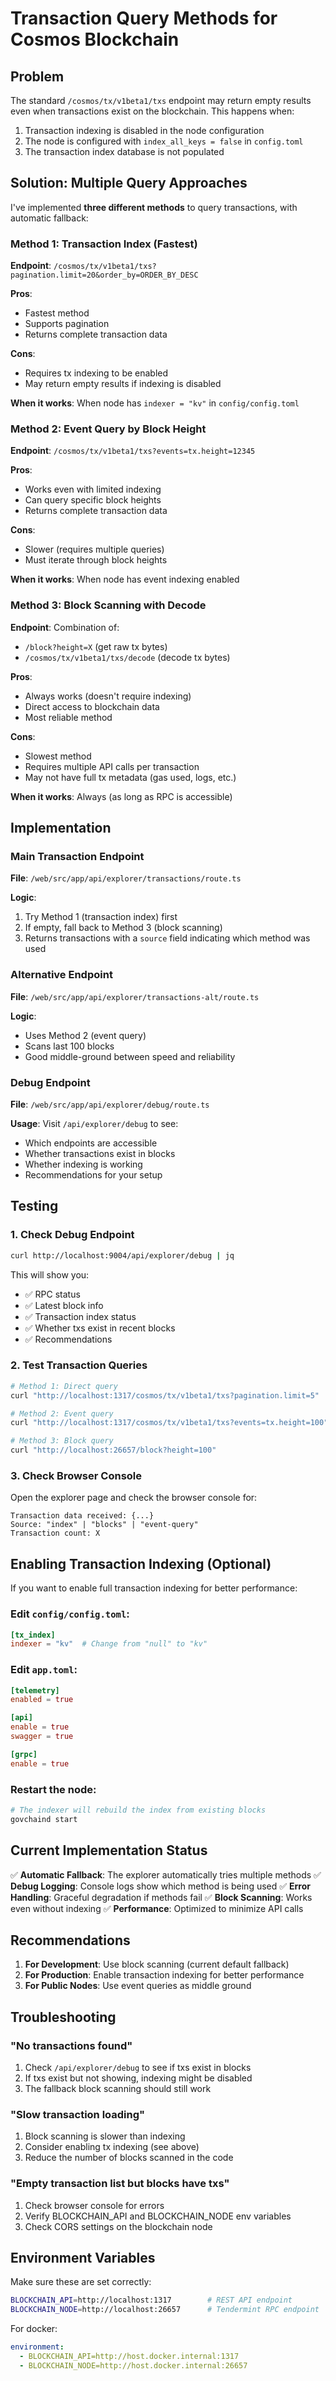 # Transaction Query Methods for Cosmos Blockchain

## Problem
The standard `/cosmos/tx/v1beta1/txs` endpoint may return empty results even when transactions exist on the blockchain. This happens when:
1. Transaction indexing is disabled in the node configuration
2. The node is configured with `index_all_keys = false` in `config.toml`
3. The transaction index database is not populated

## Solution: Multiple Query Approaches

I've implemented **three different methods** to query transactions, with automatic fallback:

### Method 1: Transaction Index (Fastest)
**Endpoint**: `/cosmos/tx/v1beta1/txs?pagination.limit=20&order_by=ORDER_BY_DESC`

**Pros**:
- Fastest method
- Supports pagination
- Returns complete transaction data

**Cons**:
- Requires tx indexing to be enabled
- May return empty results if indexing is disabled

**When it works**: When node has `indexer = "kv"` in `config/config.toml`

### Method 2: Event Query by Block Height
**Endpoint**: `/cosmos/tx/v1beta1/txs?events=tx.height=12345`

**Pros**:
- Works even with limited indexing
- Can query specific block heights
- Returns complete transaction data

**Cons**:
- Slower (requires multiple queries)
- Must iterate through block heights

**When it works**: When node has event indexing enabled

### Method 3: Block Scanning with Decode
**Endpoint**: Combination of:
- `/block?height=X` (get raw tx bytes)
- `/cosmos/tx/v1beta1/txs/decode` (decode tx bytes)

**Pros**:
- Always works (doesn't require indexing)
- Direct access to blockchain data
- Most reliable method

**Cons**:
- Slowest method
- Requires multiple API calls per transaction
- May not have full tx metadata (gas used, logs, etc.)

**When it works**: Always (as long as RPC is accessible)

## Implementation

### Main Transaction Endpoint
**File**: `/web/src/app/api/explorer/transactions/route.ts`

**Logic**:
1. Try Method 1 (transaction index) first
2. If empty, fall back to Method 3 (block scanning)
3. Returns transactions with a `source` field indicating which method was used

### Alternative Endpoint
**File**: `/web/src/app/api/explorer/transactions-alt/route.ts`

**Logic**:
- Uses Method 2 (event query)
- Scans last 100 blocks
- Good middle-ground between speed and reliability

### Debug Endpoint
**File**: `/web/src/app/api/explorer/debug/route.ts`

**Usage**: Visit `/api/explorer/debug` to see:
- Which endpoints are accessible
- Whether transactions exist in blocks
- Whether indexing is working
- Recommendations for your setup

## Testing

### 1. Check Debug Endpoint
```bash
curl http://localhost:9004/api/explorer/debug | jq
```

This will show you:
- ✅ RPC status
- ✅ Latest block info
- ✅ Transaction index status
- ✅ Whether txs exist in recent blocks
- ✅ Recommendations

### 2. Test Transaction Queries
```bash
# Method 1: Direct query
curl "http://localhost:1317/cosmos/tx/v1beta1/txs?pagination.limit=5"

# Method 2: Event query
curl "http://localhost:1317/cosmos/tx/v1beta1/txs?events=tx.height=100"

# Method 3: Block query
curl "http://localhost:26657/block?height=100"
```

### 3. Check Browser Console
Open the explorer page and check the browser console for:
```
Transaction data received: {...}
Source: "index" | "blocks" | "event-query"
Transaction count: X
```

## Enabling Transaction Indexing (Optional)

If you want to enable full transaction indexing for better performance:

### Edit `config/config.toml`:
```toml
[tx_index]
indexer = "kv"  # Change from "null" to "kv"
```

### Edit `app.toml`:
```toml
[telemetry]
enabled = true

[api]
enable = true
swagger = true

[grpc]
enable = true
```

### Restart the node:
```bash
# The indexer will rebuild the index from existing blocks
govchaind start
```

## Current Implementation Status

✅ **Automatic Fallback**: The explorer automatically tries multiple methods
✅ **Debug Logging**: Console logs show which method is being used
✅ **Error Handling**: Graceful degradation if methods fail
✅ **Block Scanning**: Works even without indexing
✅ **Performance**: Optimized to minimize API calls

## Recommendations

1. **For Development**: Use block scanning (current default fallback)
2. **For Production**: Enable transaction indexing for better performance
3. **For Public Nodes**: Use event queries as middle ground

## Troubleshooting

### "No transactions found"
1. Check `/api/explorer/debug` to see if txs exist in blocks
2. If txs exist but not showing, indexing might be disabled
3. The fallback block scanning should still work

### "Slow transaction loading"
1. Block scanning is slower than indexing
2. Consider enabling tx indexing (see above)
3. Reduce the number of blocks scanned in the code

### "Empty transaction list but blocks have txs"
1. Check browser console for errors
2. Verify BLOCKCHAIN_API and BLOCKCHAIN_NODE env variables
3. Check CORS settings on the blockchain node

## Environment Variables

Make sure these are set correctly:
```bash
BLOCKCHAIN_API=http://localhost:1317        # REST API endpoint
BLOCKCHAIN_NODE=http://localhost:26657      # Tendermint RPC endpoint
```

For docker:
```yaml
environment:
  - BLOCKCHAIN_API=http://host.docker.internal:1317
  - BLOCKCHAIN_NODE=http://host.docker.internal:26657
```

